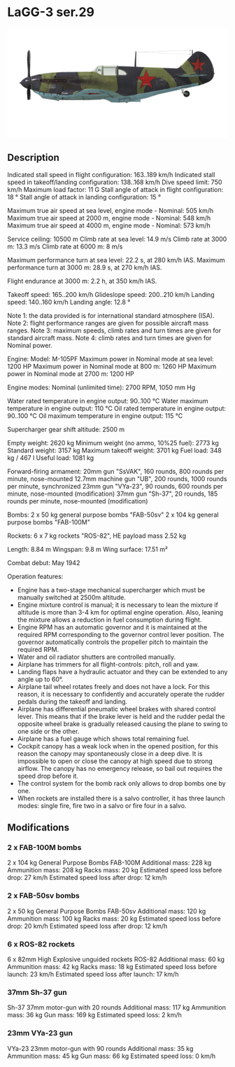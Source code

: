 ﻿# LaGG-3 ser.29

![lagg3s29](../images/lagg3s29.png)

## Description

Indicated stall speed in flight configuration: 163..189 km/h
Indicated stall speed in takeoff/landing configuration: 138..168 km/h
Dive speed limit: 750 km/h
Maximum load factor: 11 G
Stall angle of attack in flight configuration: 18 °
Stall angle of attack in landing configuration: 15 °

Maximum true air speed at sea level, engine mode - Nominal: 505 km/h
Maximum true air speed at 2000 m, engine mode - Nominal: 548 km/h
Maximum true air speed at 4000 m, engine mode - Nominal: 573 km/h

Service ceiling: 10500 m
Climb rate at sea level: 14.9 m/s
Climb rate at 3000 m: 13.3 m/s
Climb rate at 6000 m: 8 m/s

Maximum performance turn at sea level: 22.2 s, at 280 km/h IAS.
Maximum performance turn at 3000 m: 28.9 s, at 270 km/h IAS.

Flight endurance at 3000 m: 2.2 h, at 350 km/h IAS.

Takeoff speed: 165..200 km/h
Glideslope speed: 200..210 km/h
Landing speed: 140..160 km/h
Landing angle: 12.8 °

Note 1: the data provided is for international standard atmosphere (ISA).
Note 2: flight performance ranges are given for possible aircraft mass ranges.
Note 3: maximum speeds, climb rates and turn times are given for standard aircraft mass.
Note 4: climb rates and turn times are given for Nominal power.

Engine:
Model: M-105PF
Maximum power in Nominal mode at sea level: 1200 HP
Maximum power in Nominal mode at 800 m: 1260 HP
Maximum power in Nominal mode at 2700 m: 1200 HP

Engine modes:
Nominal (unlimited time): 2700 RPM, 1050 mm Hg

Water rated temperature in engine output: 90..100 °C
Water maximum temperature in engine output: 110 °C
Oil rated temperature in engine output: 90..100 °C
Oil maximum temperature in engine output: 115 °C

Supercharger gear shift altitude: 2500 m

Empty weight: 2620 kg
Minimum weight (no ammo, 10%25 fuel): 2773 kg
Standard weight: 3157 kg
Maximum takeoff weight: 3701 kg
Fuel load: 348 kg / 467 l
Useful load: 1081 kg

Forward-firing armament:
20mm gun "SsVAK", 160 rounds, 800 rounds per minute, nose-mounted
12.7mm machine gun "UB", 200 rounds, 1000 rounds per minute, synchronized
23mm gun "VYa-23", 90 rounds, 600 rounds per minute, nose-mounted (modification)
37mm gun "Sh-37", 20 rounds, 185 rounds per minute, nose-mounted (modification)

Bombs:
2 x 50 kg general purpose bombs "FAB-50sv"
2 x 104 kg general purpose bombs "FAB-100M"

Rockets:
6 x 7 kg rockets "ROS-82", HE payload mass 2.52 kg

Length: 8.84 m
Wingspan: 9.8 m
Wing surface: 17.51 m²

Combat debut: May 1942

Operation features:
- Engine has a two-stage mechanical supercharger which must be manually switched at 2500m altitude.
- Engine mixture control is manual; it is necessary to lean the mixture if altitude is more than 3-4 km for optimal engine operation. Also, leaning the mixture allows a reduction in fuel consumption during flight.
- Engine RPM has an automatic governor and it is maintained at the required RPM corresponding to the governor control lever position. The governor automatically controls the propeller pitch to maintain the required RPM.
- Water and oil radiator shutters are controlled manually.
- Airplane has trimmers for all flight-controls: pitch, roll and yaw.
- Landing flaps have a hydraulic actuator and they can be extended to any angle up to 60°.
- Airplane tail wheel rotates freely and does not have a lock. For this reason, it is necessary to confidently and accurately operate the rudder pedals during the takeoff and landing.
- Airplane has differential pneumatic wheel brakes with shared control lever. This means that if the brake lever is held and the rudder pedal the opposite wheel brake is gradually released causing the plane to swing to one side or the other.
- Airplane has a fuel gauge which shows total remaining fuel.
- Cockpit canopy has a weak lock when in the opened position, for this reason the canopy may spontaneously close in a deep dive. It is impossible to open or close the canopy at high speed due to strong airflow. The canopy has no emergency release, so bail out requires the speed drop before it.
- The control system for the bomb rack only allows to drop bombs one by one.
- When rockets are installed there is a salvo controller, it has three launch modes: single fire, fire two in a salvo or fire four in a salvo.

## Modifications


### 2 x FAB-100M bombs

2 x 104 kg General Purpose Bombs FAB-100M
Additional mass: 228 kg
Ammunition mass: 208 kg
Racks mass: 20 kg
Estimated speed loss before drop: 27 km/h
Estimated speed loss after drop: 12 km/h

### 2 x FAB-50sv bombs

2 x 50 kg General Purpose Bombs FAB-50sv
Additional mass: 120 kg
Ammunition mass: 100 kg
Racks mass: 20 kg
Estimated speed loss before drop: 20 km/h
Estimated speed loss after drop: 12 km/h﻿

### 6 x ROS-82 rockets

6 x 82mm High Explosive unguided rockets ROS-82
Additional mass: 60 kg
Ammunition mass: 42 kg
Racks mass: 18 kg
Estimated speed loss before launch: 23 km/h
Estimated speed loss after launch: 17 km/h

### 37mm Sh-37 gun

Sh-37 37mm motor-gun with 20 rounds
Additional mass: 117 kg
Ammunition mass: 36 kg
Gun mass: 169 kg
Estimated speed loss: 2 km/h

### 23mm VYa-23 gun

VYa-23 23mm motor-gun with 90 rounds
Additional mass: 35 kg
Ammunition mass: 45 kg
Gun mass: 66 kg
Estimated speed loss: 0 km/h